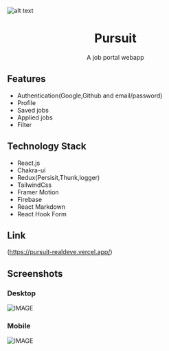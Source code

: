 ![alt text](https://github.com/realDeve/Pursuit/blob/master/mobile-view.jpg?raw=true)
<h1 align="center">Pursuit</h1>
<p align="center">A job portal webapp</p>
 
## Features
- Authentication(Google,Github and email/password)
- Profile
- Saved jobs
- Applied jobs
- Filter

## Technology Stack
- React.js
- Chakra-ui
- Redux(Persisit,Thunk,logger)
- TailwindCss
- Framer Motion
- Firebase
- React Markdown
- React Hook Form
  
## Link
(https://pursuit-realdeve.vercel.app/)


## Screenshots 


### Desktop
![IMAGE](https://github.com/realDeve/Pursuit/blob/master/main.jpg?raw=true)



### Mobile
![IMAGE](https://github.com/realDeve/Pursuit/blob/master/mobile-view.jpg?raw=true)

